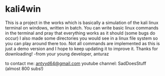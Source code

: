 # kali4win
This is a project in the works which is basically a simulation of the kali linux terminal on windows, written in batch.
You can write basic linux commands in the terminal and pray that everything works as it should (some bugs do occur)
I also made some directories you would see in a linux file system so you can play around there too.
Not all commands are implemented as this is just a demo version and I hope to keep updating it to improve it.
Thanks for downloading! -from your young developer, anturaz

to contact me: antvyd64@gmail.com
youtube channel: SadDoesStuff (almost 800 subs!)
